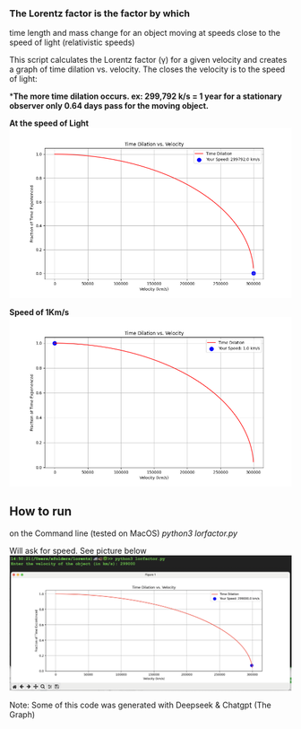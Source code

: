 ### The Lorentz factor is the factor by which 
time
length
and mass change for an object moving at speeds close to the speed of light (relativistic speeds)

This script calculates the Lorentz factor (γ) for a given velocity and creates a graph of time dilation vs. velocity.
The closes the velocity is to the speed of light:

***The more time dilation occurs. ex:  299,792 k/s = 1 year for a stationary observer only 0.64 days pass for the moving object.**

**At the speed of Light**
![Max Speed](299792kms.png)

**Speed of 1Km/s**
![Not Max Speed](1kms.png)

## How to run

on the Command line (tested on MacOS)
*python3 lorfactor.py* 

Will ask for speed. See picture below
![Sample run](samplerun.png)


Note: Some of this code was generated with Deepseek & Chatgpt (The Graph)
